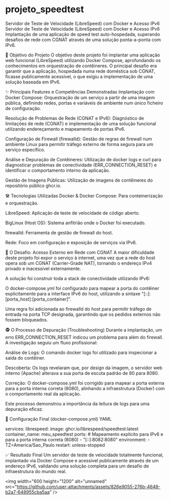 # projeto_speedtest
Servidor de Teste de Velocidade (LibreSpeed) com Docker e Acesso IPv6
Servidor de Teste de Velocidade (LibreSpeed) com Docker e Acesso IPv6
Implantação de uma aplicação de speed test auto-hospedada, superando desafios de rede com CGNAT através de uma solução ponta-a-ponta com IPv6.

🎯 Objetivo do Projeto
O objetivo deste projeto foi implantar uma aplicação web funcional (LibreSpeed) utilizando Docker Compose, aprofundando os conhecimentos em orquestração de contêineres. O principal desafio era garantir que a aplicação, hospedada numa rede doméstica sob CGNAT, ficasse publicamente acessível, o que exigiu a implementação de uma solução baseada em IPv6.

✨ Principais Features e Competências Demonstradas
Implantação com Docker Compose: Orquestração de um serviço a partir de uma imagem pública, definindo redes, portas e variáveis de ambiente num único ficheiro de configuração.

Resolução de Problemas de Rede (CGNAT e IPv6): Diagnóstico de limitações de rede (CGNAT) e implementação de uma solução funcional utilizando endereçamento e mapeamento de portas IPv6.

Configuração de Firewall (firewalld): Gestão de regras de firewall num ambiente Linux para permitir tráfego externo de forma segura para um serviço específico.

Análise e Depuração de Contêineres: Utilização de docker logs e curl para diagnosticar problemas de conectividade (ERR_CONNECTION_RESET) e identificar o comportamento interno da aplicação.

Gestão de Imagens Públicas: Utilização de imagens de contêineres do repositório público ghcr.io.

🛠️ Tecnologias Utilizadas
Docker & Docker Compose: Para conteinerização e orquestração.

LibreSpeed: Aplicação de teste de velocidade de código aberto.

BigLinux (Host OS): Sistema anfitrião onde o Docker foi executado.

firewalld: Ferramenta de gestão de firewall do host.

Rede: Foco em configuração e exposição de serviços via IPv6.

🚀 O Desafio: Acesso Externo em Rede com CGNAT
A maior dificuldade deste projeto foi expor o serviço à internet, uma vez que a rede do host opera sob um CGNAT (Carrier-Grade NAT), tornando o endereço IPv4 privado e inacessível externamente.

A solução foi construir toda a stack de conectividade utilizando IPv6:

O docker-compose.yml foi configurado para mapear a porta do contêiner explicitamente para a interface IPv6 do host, utilizando a sintaxe "[::]:[porta_host]:[porta_container]".

Uma regra foi adicionada ao firewalld do host para permitir tráfego de entrada na porta TCP designada, garantindo que os pedidos externos não fossem bloqueados.

🕵️ O Processo de Depuração (Troubleshooting)
Durante a implantação, um erro ERR_CONNECTION_RESET indicou um problema para além do firewall. A investigação seguiu um fluxo profissional:

Análise de Logs: O comando docker logs foi utilizado para inspecionar a saída do contêiner.

Descoberta: Os logs revelaram que, por design da imagem, o servidor web interno (Apache) alterava a sua porta de escuta padrão de 80 para 8080.

Correção: O docker-compose.yml foi corrigido para mapear a porta externa para a porta interna correta (8080), alinhando a infraestrutura (Docker) com o comportamento real da aplicação.

Este processo demonstrou a importância da leitura de logs para uma depuração eficaz.

📄 Configuração Final (docker-compose.yml)
YAML

services:
  librespeed:
    image: ghcr.io/librespeed/speedtest:latest
    container_name: meu_speedtest
    ports:
      # Mapeamento explícito para IPv6 e para a porta interna correta (8080)
      - "[::]:8082:8080"
    environment:
      - TZ=America/Sao_Paulo
    restart: unless-stopped

    
✅ Resultado Final
Um servidor de teste de velocidade totalmente funcional, implantado via Docker Compose e acessível publicamente através de um endereço IPv6, validando uma solução completa para um desafio de infraestrutura do mundo real.



<img width="600 height="1200" alt="unnamed" src="https://github.com/user-attachments/assets/826e9055-276b-4648-b2a7-648955cba5aa" />

